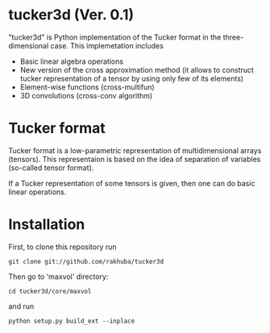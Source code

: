 tucker3d (Ver. 0.1)
===================

"tucker3d" is Python implementation of the Tucker format in the three-dimensional case.
This implemetation includes 
- Basic linear algebra operations
- New version of the cross approximation method (it allows to construct tucker representation 
of a tensor by using only few of its elements)
- Element-wise functions (cross-multifun)
- 3D convolutions (cross-conv algorithm)

Tucker format
=============

Tucker format is a low-parametric representation of multidimensional arrays (tensors).
This representaion is based on the idea of separation of variables (so-called tensor format).

If a Tucker representation of some tensors is given, then one can do basic linear operations.


Installation
============

First, to clone this repository run
```
git clone git://github.com/rakhuba/tucker3d
```
Then go to 'maxvol' directory:
```
cd tucker3d/core/maxvol
```
and run
```
python setup.py build_ext --inplace
```

